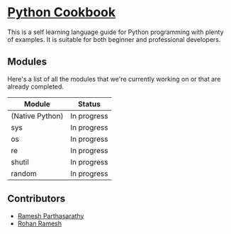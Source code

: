 # [Python Cookbook](https://ramesh-p.github.io/python-cookbook?utm_source=readme)
This is a self learning language guide for Python programming with plenty of examples. It is suitable for both beginner and professional developers.

## Modules
Here's a list of all the modules that we're currently working on or that are already completed.

| Module          | Status      |
| --------------- | ----------- |
| (Native Python) | In progress |
| sys             | In progress |
| os              | In progress |
| re              | In progress |
| shutil          | In progress |
| random          | In progress |

## Contributors
* [Ramesh Parthasarathy](@Ramesh-P)
* [Rohan Ramesh](@rohan-ramesh)
